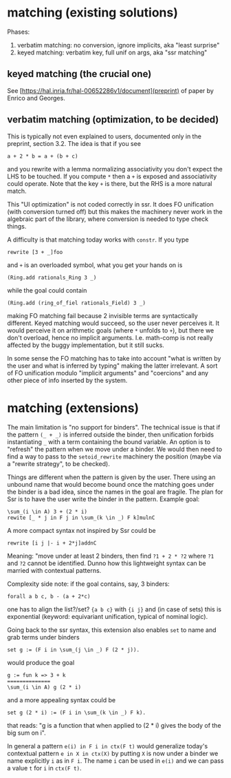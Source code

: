 # matching (existing solutions)

Phases:
1. verbatim matching: no conversion, ignore implicits, aka "least surprise"
2. keyed matching: verbatim key, full unif on args, aka "ssr matching"

## keyed matching (the crucial one)

See [https://hal.inria.fr/hal-00652286v1/document](preprint) of paper by Enrico
and Georges.

## verbatim matching (optimization, to be decided)

This is typically not even explained to users, documented only in the preprint,
section 3.2.  The idea is that if you see
```
a + 2 * b = a + (b + c)
```
and you rewrite with a lemma normalizing associativity you don't expect the
LHS to be touched.  If you compute `*` then a `+` is exposed and associativity
could operate.  Note that the key `+` is there, but the RHS is a more natural
match.

This "UI optimization" is not coded correctly in ssr.  It does FO unification
(with conversion turned off) but this makes the machinery never work in the
algebraic part of the library, where conversion is needed to type check things.

A difficulty is that matching today works with `constr`.  If you type
```
rewrite [3 + _]foo
```
and `+` is an overloaded symbol, what you get your hands on is
```
(Ring.add rationals_Ring 3 _)
```
while the goal could contain
```
(Ring.add (ring_of_fiel rationals_Field) 3 _)
```
making FO matching fail because 2 invisible terms are syntactically different.
Keyed matching would succeed, so the user never perceives it.  It would perceive
it on arithmetic goals (where `*` unfolds to `+`), but there we don't overload,
hence no implicit arguments.  I.e. math-comp is not really affected by the
buggy implementation, but it still sucks.

In some sense the FO matching has to take into account "what is written by the 
user and what is inferred by typing" making the latter irrelevant.  A sort of
FO unification modulo "implicit arguments" and "coercions" and any other
piece of info inserted by the system.

# matching (extensions)

The main limitation is "no support for binders".  The technical issue
is that if the pattern `(_ + _)` is inferred outside the binder, then
unification forbids instantiating `_` with a term containing the bound
variable.  An option is to "refresh" the pattern when we move under a
binder.  We would then need to find a way to pass to the `setoid_rewrite`
machinery the position (maybe via a "rewrite strategy", to be checked).

Things are different when the pattern is given by the user.  There using an
unbound name that would become bound once the matching goes under the binder
is a bad idea, since the names in the goal are fragile.  The plan for Ssr is
to have the user write the binder in the pattern. Example goal:
```
\sum_(i \in A) 3 + (2 * i)
rewite [_ * j in F j in \sum_(k \in _) F k]mulnC
```
A more compact syntax not inspired by Ssr could be
```
rewrite [i j |- i + 2*j]addnC
```
Meaning: "move under at least 2 binders, then find `?1 + 2 * ?2` where
`?1` and `?2` cannot be identified.  Dunno how this lightweight syntax
can be married with contextual patterns.

Complexity side note: if the goal contains, say, 3 binders:
```
forall a b c, b - (a + 2*c)
```
one has to align the list?/set? `{a b c}` with `{i j}` and (in case of sets)
this is exponential (keyword: equivariant unification, typical of nominal logic).

Going back to the ssr syntax, this extension also enables `set` to name and
grab terms under binders
```
set g := (F i in \sum_(j \in _) F (2 * j)).
```
would produce the goal
```
g := fun k => 3 + k
==============
\sum_(i \in A) g (2 * i)
```
and a more appealing syntax could be
```
set g (2 * i) := (F i in \sum_(k \in _) F k).
```
that reads: "g is a function that when applied to (2 * i) gives the body
of the big sum on i".

In general a pattern `e(i) in F i in ctx(F t)` would generalize today's
contextual pattern `e in X in ctx(X)` by putting `X` is now under a binder
we name explicitly `i` as in `F i`.  The name `i` can be used in `e(i)` and
we can pass a value `t` for `i` in `ctx(F t)`.
